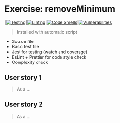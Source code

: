 # Exercise: removeMinimum
|[![Testing](https://github.com/sfruzsi/removeMinimum/actions/workflows/test.yml/badge.svg)](https://github.com/sfruzsi/removeMinimum/actions/workflows/test.yml)|[![Linting](https://github.com/sfruzsi/removeMinimum/actions/workflows/lint.yml/badge.svg)](https://github.com/sfruzsi/removeMinimum/actions/workflows/lint.yml)|[![Code Smells](https://sonarcloud.io/api/project_badges/measure?project=sfruzsi_removeMinimum&metric=code_smells)](https://sonarcloud.io/summary/new_code?id=sfruzsi_removeMinimum)|[![Vulnerabilities](https://sonarcloud.io/api/project_badges/measure?project=sfruzsi_removeMinimum&metric=vulnerabilities)](https://sonarcloud.io/summary/new_code?id=sfruzsi_removeMinimum)
> Installed with automatic script
- Source file
- Basic test file
- Jest for testing (watch and coverage) 
- EsLint + Prettier for code style check
- Complexity check
## User story 1
> As a ...

## User story 2
> As a ...

